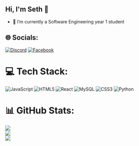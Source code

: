 ## Hi, I'm Seth 👋

- 🔭 I’m currently a Software Engineering year 1 student

  
## 🌐 Socials:
[![Discord](https://img.shields.io/badge/Discord-%237289DA.svg?logo=discord&logoColor=white)](https://discord.gg/onenonlyseth) [![Facebook](https://img.shields.io/badge/Facebook-%231877F2.svg?logo=Facebook&logoColor=white)](https://facebook.com/Seth) 

# 💻 Tech Stack:
![JavaScript](https://img.shields.io/badge/javascript-%23323330.svg?style=for-the-badge&logo=javascript&logoColor=%23F7DF1E) ![HTML5](https://img.shields.io/badge/html5-%23E34F26.svg?style=for-the-badge&logo=html5&logoColor=white) ![React](https://img.shields.io/badge/react-%2320232a.svg?style=for-the-badge&logo=react&logoColor=%2361DAFB) ![MySQL](https://img.shields.io/badge/mysql-4479A1.svg?style=for-the-badge&logo=mysql&logoColor=white) ![CSS3](https://img.shields.io/badge/css3-%231572B6.svg?style=for-the-badge&logo=css3&logoColor=white) ![Python](https://img.shields.io/badge/python-3670A0?style=for-the-badge&logo=python&logoColor=ffdd54)
# 📊 GitHub Stats:
![](https://github-readme-stats.vercel.app/api?username=SXTH2105&theme=dark&hide_border=false&include_all_commits=true&count_private=false)<br/>
![](https://nirzak-streak-stats.vercel.app/?user=SXTH2105&theme=dark&hide_border=false)<br/>
![](https://github-readme-stats.vercel.app/api/top-langs/?username=SXTH2105&theme=dark&hide_border=false&include_all_commits=true&count_private=false&layout=compact)

<!-- Proudly created with GPRM ( https://gprm.itsvg.in ) -->
